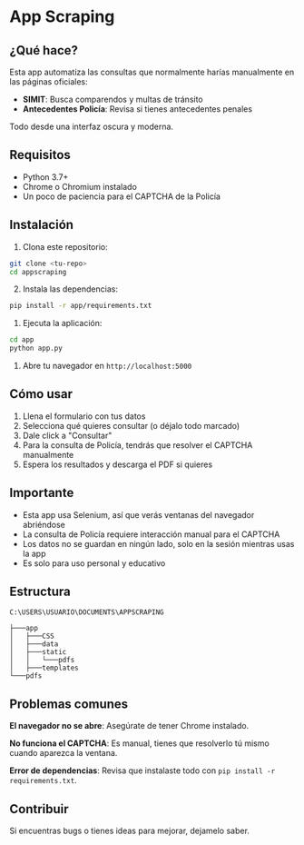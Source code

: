 # App Scraping

## ¿Qué hace?

Esta app automatiza las consultas que normalmente harías manualmente en las páginas oficiales:

- **SIMIT**: Busca comparendos y multas de tránsito
- **Antecedentes Policía**: Revisa si tienes antecedentes penales

Todo desde una interfaz oscura y moderna.

## Requisitos

- Python 3.7+
- Chrome o Chromium instalado
- Un poco de paciencia para el CAPTCHA de la Policía

## Instalación

1. Clona este repositorio:

```bash
git clone <tu-repo>
cd appscraping
```

2. Instala las dependencias:

```bash
pip install -r app/requirements.txt
```

1. Ejecuta la aplicación:

```bash
cd app
python app.py
```

1. Abre tu navegador en `http://localhost:5000`

## Cómo usar

1. Llena el formulario con tus datos
2. Selecciona qué quieres consultar (o déjalo todo marcado)
3. Dale click a "Consultar"
4. Para la consulta de Policía, tendrás que resolver el CAPTCHA manualmente
5. Espera los resultados y descarga el PDF si quieres

## Importante

- Esta app usa Selenium, así que verás ventanas del navegador abriéndose
- La consulta de Policía requiere interacción manual para el CAPTCHA
- Los datos no se guardan en ningún lado, solo en la sesión mientras usas la app
- Es solo para uso personal y educativo

## Estructura

```
C:\USERS\USUARIO\DOCUMENTS\APPSCRAPING

├───app
│   ├───CSS
│   ├───data
│   ├───static
│   │   └───pdfs
│   ├───templates
└───pdfs
```

## Problemas comunes

**El navegador no se abre**: Asegúrate de tener Chrome instalado.

**No funciona el CAPTCHA**: Es manual, tienes que resolverlo tú mismo cuando aparezca la ventana.

**Error de dependencias**: Revisa que instalaste todo con `pip install -r requirements.txt`.

## Contribuir

Si encuentras bugs o tienes ideas para mejorar, dejamelo saber.
